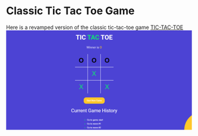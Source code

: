 # Classic Tic Tac Toe Game 
Here is a revamped version of the classic tic-tac-toe game [TIC-TAC-TOE](http://phobic-instrument.surge.sh/)
![TIC-TAC-TOE](https://github.com/fredsn0tDead/Tic-tac-toe/blob/master/tictactoe.png)


